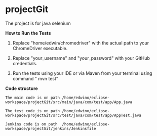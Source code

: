 # projectGit

The project is for java selenium 

**How to Run the Tests**

   1. Replace "home/edwin/chromedriver" with the actual path to your ChromeDriver executable.
   2.  Replace "your_username" and "your_password" with your GitHub credentials.
    
   3. Run the tests using your IDE or via Maven from your terminal using command " mvn test"
    
  **Code structure**
    
    The main code is on path /home/edwino/eclipse-workspace/projectGit/src/main/java/com/test/app/App.java

    The test code is on path /home/edwino/eclipse-workspace/projectGit/src/test/java/com/test/app/AppTest.java
    
    Jenkins code is on path  /home/edwino/eclipse-workspace/projectGit/jenkins/Jenkinsfile

